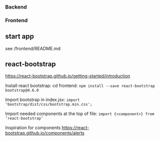 ### Backend

### Frontend
## start app
see /frontend/README.md
## react-bootstrap
https://react-bootstrap.github.io/getting-started/introduction

Install react bootstrap: cd frontend: `npm install --save react-bootstrap bootstrap@4.6.0`

Import bootstrap in index.jsx: `import 'bootstrap/dist/css/bootstrap.min.css';`

Import needed components at the top of file: `import {<component>} from ‘react-bootstrap’` 

Inspiration for components
https://react-bootstrap.github.io/components/alerts
